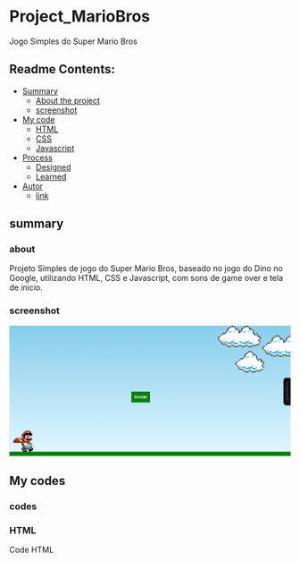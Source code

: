# Project_MarioBros

<p>Jogo Simples do Super Mario Bros</p>

## Readme Contents:
- [Summary](#summary)
  - [About the project](#about)
  - [screenshot](#screenshot)
- [My code](#codes)
  - [HTML](#HTML)
  - [CSS](#CSS)
  - [Javascript](#javascript)
- [Process](#process)
  - [Designed](#designed)
  - [Learned](#learned)
- [Autor](#autor)
  - [link](#link)   

## summary

### about

<p>Projeto Simples de jogo do Super Mario Bros, baseado no jogo do Dino no Google, utilizando HTML, CSS e Javascript, com sons de game over e tela de inicio.</p>

### screenshot

<img src="project_image/Tela de Inicio.png" width="900px"/>

## My codes

### codes

### HTML

<p>Code HTML</p>
<img align="center" src=""
